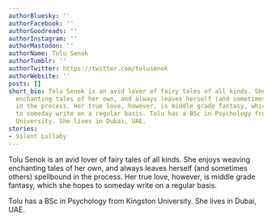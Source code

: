 ```yaml
---
authorBluesky: ''
authorFacebook: ''
authorGoodreads: ''
authorInstagram: ''
authorMastodon: ''
authorName: Tolu Senok
authorTumblr: ''
authorTwitter: https://twitter.com/tolusenok
authorWebsite: ''
posts: []
short_bio: Tolu Senok is an avid lover of fairy tales of all kinds. She enjoys weaving
  enchanting tales of her own, and always leaves herself (and sometimes others) spellbound
  in the process. Her true love, however, is middle grade fantasy, which she hopes
  to someday write on a regular basis. Tolu has a BSc in Psychology from Kingston
  University. She lives in Dubai, UAE.
stories:
- Silent Lullaby
---
```


Tolu Senok is an avid lover of fairy tales of all kinds. She enjoys weaving enchanting tales of her own, and always leaves herself (and sometimes others) spellbound in the process. Her true love, however, is middle grade fantasy, which she hopes to someday write on a regular basis.

Tolu has a BSc in Psychology from Kingston University. She lives in Dubai, UAE.